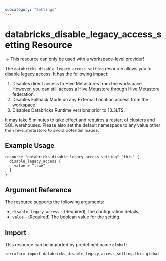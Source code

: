 ```yaml
---
subcategory: "Settings"
---
```


# databricks_disable_legacy_access_setting Resource

-> This resource can only be used with a workspace-level provider!

The `databricks_disable_legacy_access_setting` resource allows you to disable legacy access. It has the following impact:
1. Disables direct access to Hive Metastores from the workspace. However, you can still access a Hive Metastore through Hive Metastore federation.
2. Disables Fallback Mode on any External Location access from the workspace.
3. Disables Databricks Runtime versions prior to 13.3LTS.

It may take 5 minutes to take effect and requires a restart of clusters and SQL warehouses.
Please also set the default namespace to any value other than hive_metastore to avoid potential issues.
## Example Usage

```hcl
resource "databricks_disable_legacy_access_setting" "this" {
  disable_legacy_access {
 	value = "true"
  }
}
```

## Argument Reference

The resource supports the following arguments:

* `disable_legacy_access` - (Required) The configuration details.
* `value` - (Required) The boolean value for the setting.

## Import

This resource can be imported by predefined name `global`:

```bash
terraform import databricks_disable_legacy_access_setting.this global
```

